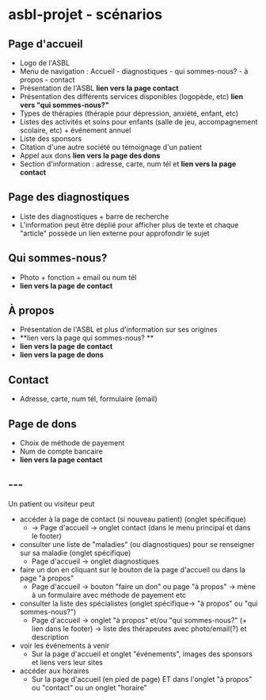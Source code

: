 # asbl-projet - scénarios

## Page d'accueil
* Logo de l'ASBL
* Menu de navigation : Accueil - diagnostiques - qui sommes-nous? - à propos - contact
* Présentation de l'ASBL **lien vers la page contact**
* Présentation des différents services disponibles (logopède, etc) **lien vers "qui sommes-nous?"**
* Types de thérapies (thérapie pour dépression, anxiété, enfant, etc)
* Listes des activités et soins pour enfants (salle de jeu, accompagnement scolaire, etc) + événement annuel
* Liste des sponsors
* Citation d'une autre société ou témoignage d'un patient
* Appel aux dons **lien vers la page des dons**
* Section d'information : adresse, carte, num tél et **lien vers la page contact**

## Page des diagnostiques
* Liste des diagnostiques + barre de recherche
* L'information peut être déplié pour afficher plus de texte et chaque "article" possède un lien externe pour approfondir le sujet

## Qui sommes-nous?
* Photo + fonction + email ou num tél
* **lien vers la page de contact**

## À propos
* Présentation de l'ASBL et plus d'information sur ses origines
* **lien vers la page qui sommes-nous? **
* **lien vers la page de contact**
* **lien vers la page de dons**

## Contact
* Adresse, carte, num tél, formulaire (email)

## Page de dons
* Choix de méthode de payement
* Num de compte bancaire
* **lien vers la page contact**

## ---

Un patient ou visiteur peut 
* accéder à la page de contact (si nouveau patient) (onglet spécifique)
   * -> Page d'accueil -> onglet contact (dans le menu principal et dans le footer)
* consulter une liste de "maladies" (ou diagnostiques) pour se renseigner sur sa maladie (onglet spécifique)
  * Page d'accueil -> onglet diagnostiques
* faire un don en cliquant sur le bouton de la page d'accueil ou dans la page "à propos"
  * Page d'accueil -> bouton "faire un don" ou page "à propos" -> mène à un formulaire avec méthode de payement etc
* consulter la liste des spécialistes (onglet spécifique-> "à propos" ou "qui sommes-nous?")
  * Page d'accueil -> onglet "à propos" et/ou "qui sommes-nous?" (+ lien dans le footer) -> liste des thérapeutes avec photo/email(?) et description
* voir les événements à venir
  * Sur la page d'accueil et onglet "événements", images des sponsors et liens vers leur sites
* accéder aux horaires
  * Sur la page d'accueil (en pied de page) ET dans l'onglet "à propos" ou "contact" ou un onglet "horaire"
